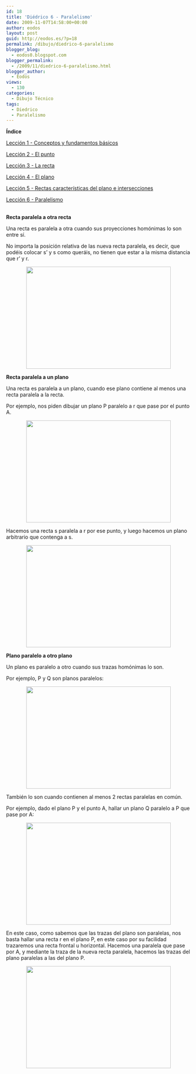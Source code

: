```yaml
---
id: 18
title: 'Diédrico 6 - Paralelismo'
date: 2009-11-07T14:58:00+00:00
author: eodos
layout: post
guid: http://eodos.es/?p=18
permalink: /dibujo/diedrico-6-paralelismo
blogger_blog:
  - eodos0.blogspot.com
blogger_permalink:
  - /2009/11/diedrico-6-paralelismo.html
blogger_author:
  - Eodos
views:
  - 130
categories:
  - Dibujo Técnico
tags:
  - Diedrico
  - Paralelismo
---
```

<span style="font-weight: bold;">Índice</span>
  
[Lección 1 - Conceptos y fundamentos básicos](/dibujo/diedrico-1-conceptos/)
  
[Lección 2 - El punto](/dibujo/diedrico-2-el-punto/)
  
[Lección 3 - La recta](/dibujo/diedrico-3-la-recta/)
  
[Lección 4 - El plano](/dibujo/diedrico-4-el-plano/)
  
[Lección 5 - Rectas características del plano e intersecciones](/dibujo/diedrico-5-rectas-caracteristicas/)
  
[Lección 6 - Paralelismo](/dibujo/diedrico-6-paralelismo/)

<span style="font-weight: bold;"><br /> Recta paralela a otra recta</span>

Una recta es paralela a otra cuando sus proyecciones homónimas lo son entre sí.
  
No importa la posición relativa de las nueva recta paralela, es decir, que podéis colocar s&#8217; y s como queráis, no tienen que estar a la misma distancia que r&#8217; y r.

<a onblur="try {parent.deselectBloggerImageGracefully();} catch(e) {}" href="http://1.bp.blogspot.com/_H4ctsPRjMs8/SvWCnlfzwyI/AAAAAAAAAJ4/J0CB0qXDpjM/s1600-h/paralelismo+1.JPG" data-rel="lightbox-0" title=""><img id="BLOGGER_PHOTO_ID_5401366944692814626" style="margin: 0px auto 10px; display: block; text-align: center; cursor: pointer; width: 395px; height: 279px;" src="https://i0.wp.com/1.bp.blogspot.com/_H4ctsPRjMs8/SvWCnlfzwyI/AAAAAAAAAJ4/J0CB0qXDpjM/s400/paralelismo+1.JPG" alt="" border="0" data-recalc-dims="1" /></a>

<span style="font-weight: bold;">Recta paralela a un plano</span>

Una recta es paralela a un plano, cuando ese plano contiene al menos una recta paralela a la recta.

Por ejemplo, nos piden dibujar un plano P paralelo a r que pase por el punto A.

<a onblur="try {parent.deselectBloggerImageGracefully();} catch(e) {}" href="http://1.bp.blogspot.com/_H4ctsPRjMs8/SvWCnoc7znI/AAAAAAAAAKA/8JcDDk98eXs/s1600-h/paralelismo+2.JPG" data-rel="lightbox-1" title=""><img id="BLOGGER_PHOTO_ID_5401366945486065266" style="margin: 0px auto 10px; display: block; text-align: center; cursor: pointer; width: 395px; height: 279px;" src="https://i2.wp.com/1.bp.blogspot.com/_H4ctsPRjMs8/SvWCnoc7znI/AAAAAAAAAKA/8JcDDk98eXs/s400/paralelismo+2.JPG" alt="" border="0" data-recalc-dims="1" /></a>

Hacemos una recta s paralela a r por ese punto, y luego hacemos un plano arbitrario que contenga a s.

<a onblur="try {parent.deselectBloggerImageGracefully();} catch(e) {}" href="http://3.bp.blogspot.com/_H4ctsPRjMs8/SvWCn1fcTXI/AAAAAAAAAKI/f0hpLK4XHnA/s1600-h/paralelismo+3.JPG" data-rel="lightbox-2" title=""><img id="BLOGGER_PHOTO_ID_5401366948986244466" style="margin: 0px auto 10px; display: block; text-align: center; cursor: pointer; width: 395px; height: 279px;" src="https://i0.wp.com/3.bp.blogspot.com/_H4ctsPRjMs8/SvWCn1fcTXI/AAAAAAAAAKI/f0hpLK4XHnA/s400/paralelismo+3.JPG" alt="" border="0" data-recalc-dims="1" /></a>

<span style="font-weight: bold;">Plano paralelo a otro plano</span>

Un plano es paralelo a otro cuando sus trazas homónimas lo son.
  
Por ejemplo, P y Q son planos paralelos:

<a onblur="try {parent.deselectBloggerImageGracefully();} catch(e) {}" href="http://3.bp.blogspot.com/_H4ctsPRjMs8/SvWCoNiXmVI/AAAAAAAAAKQ/eBafuGaTViY/s1600-h/paralelismo+4.JPG" data-rel="lightbox-3" title=""><img id="BLOGGER_PHOTO_ID_5401366955440970066" style="margin: 0px auto 10px; display: block; text-align: center; cursor: pointer; width: 395px; height: 279px;" src="https://i1.wp.com/3.bp.blogspot.com/_H4ctsPRjMs8/SvWCoNiXmVI/AAAAAAAAAKQ/eBafuGaTViY/s400/paralelismo+4.JPG" alt="" border="0" data-recalc-dims="1" /></a>

También lo son cuando contienen al menos 2 rectas paralelas en común.
  
Por ejemplo, dado el plano P y el punto A, hallar un plano Q paralelo a P que pase por A:

<a onblur="try {parent.deselectBloggerImageGracefully();} catch(e) {}" href="http://4.bp.blogspot.com/_H4ctsPRjMs8/SvWCoWcbI-I/AAAAAAAAAKY/WXHXOk_9-pU/s1600-h/paralelismo+5.JPG" data-rel="lightbox-4" title=""><img id="BLOGGER_PHOTO_ID_5401366957831955426" style="margin: 0px auto 10px; display: block; text-align: center; cursor: pointer; width: 395px; height: 279px;" src="https://i1.wp.com/4.bp.blogspot.com/_H4ctsPRjMs8/SvWCoWcbI-I/AAAAAAAAAKY/WXHXOk_9-pU/s400/paralelismo+5.JPG" alt="" border="0" data-recalc-dims="1" /></a>

En este caso, como sabemos que las trazas del plano son paralelas, nos basta hallar una recta r en el plano P, en este caso por su facilidad trazaremos una recta frontal u horizontal. Hacemos una paralela que pase por A, y mediante la traza de la nueva recta paralela, hacemos las trazas del plano paralelas a las del plano P.

<a onblur="try {parent.deselectBloggerImageGracefully();} catch(e) {}" href="http://4.bp.blogspot.com/_H4ctsPRjMs8/SvWC86kphUI/AAAAAAAAAKg/P5jF30gauVs/s1600-h/paralelismo+6.JPG" data-rel="lightbox-5" title=""><img id="BLOGGER_PHOTO_ID_5401367311127512386" style="margin: 0px auto 10px; display: block; text-align: center; cursor: pointer; width: 395px; height: 279px;" src="https://i1.wp.com/4.bp.blogspot.com/_H4ctsPRjMs8/SvWC86kphUI/AAAAAAAAAKg/P5jF30gauVs/s400/paralelismo+6.JPG" alt="" border="0" data-recalc-dims="1" /></a>